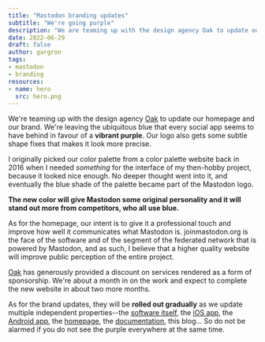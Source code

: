 ```yaml
---
title: "Mastodon branding updates"
subtitle: "We're going purple"
description: "We are teaming up with the design agency Oak to update our homepage and our brand. Goodbye social media blue, hello vibrant purple!"
date: 2022-06-29
draft: false
author: gargron
tags:
- mastodon
- branding
resources:
- name: hero
  src: hero.png
---
```


We're teaming up with the design agency [Oak][oak] to update our homepage and our brand. We're leaving the ubiquitous blue that every social app seems to have behind in favour of a **vibrant purple**. Our logo also gets some subtle shape fixes that makes it look more precise.

I originally picked our color palette from a color palette website back in 2016 when I needed *something* for the interface of my then-hobby project, because it looked nice enough. No deeper thought went into it, and eventually the blue shade of the palette became part of the Mastodon logo.

**The new color will give Mastodon some original personality and it will stand out more from competitors, who all use blue.**

As for the homepage, our intent is to give it a professional touch and improve how well it communicates what Mastodon is. joinmastodon.org is the face of the software and of the segment of the federated network that is powered by Mastodon, and as such, I believe that a higher quality website will improve public perception of the entire project.

[Oak][oak] has generously provided a discount on services rendered as a form of sponsorship. We're about a month in on the work and expect to complete the new website in about two more months.

As for the brand updates, they will be **rolled out gradually** as we update multiple independent properties--the [software itself][github], the [iOS app][ios], the [Android app][android], the [homepage][homepage], the [documentation][docs], this blog... So do not be alarmed if you do not see the purple everywhere at the same time.

[oak]: https://oak.is
[github]: https://github.com/mastodon/mastodon
[ios]: https://apps.apple.com/us/app/mastodon-for-iphone/id1571998974
[android]: https://play.google.com/store/apps/details?id=org.joinmastodon.android
[homepage]: https://joinmastodon.org
[docs]: https://docs.joinmastodon.org
